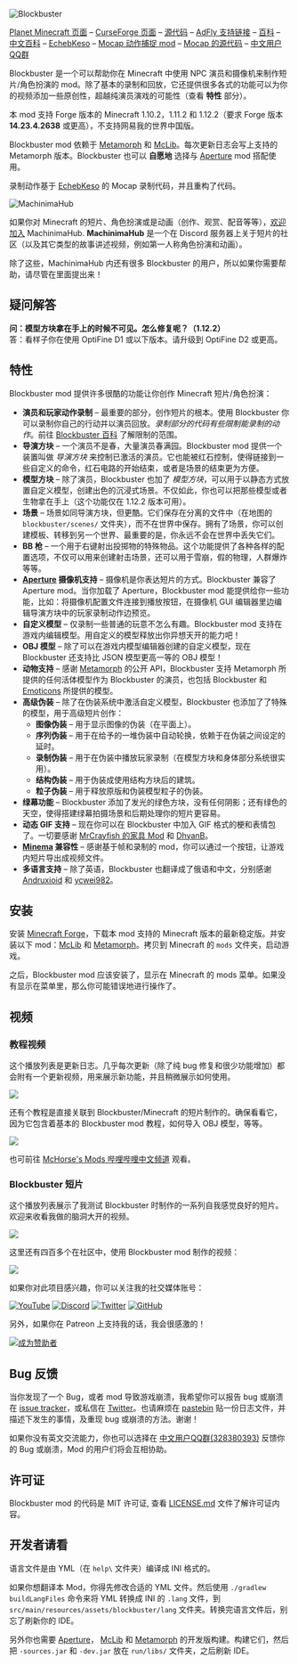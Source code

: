 ![Blockbuster](http://i.imgur.com/nqDKg1R.png)

[Planet Minecraft 页面](http://www.planetminecraft.com/mod/blockbuster-machinima-mod/) – [CurseForge 页面](https://minecraft.curseforge.com/projects/blockbuster) – [源代码](https://github.com/mchorse/blockbuster) – [AdFly 支持链接](http://adf.ly/15268913/blockbuster-curseforge) – [百科](https://github.com/mchorse/blockbuster/wiki) – [中文百科](https://github.com/ycwei982/blockbuster/wiki) – 
[EchebKeso](https://twitter.com/EchebKeso) – [Mocap 动作捕捉 mod](http://www.minecraftforum.net/forums/mapping-and-modding/minecraft-mods/1445402-minecraft-motion-capture-mod-mocap-16-000) – [Mocap 的源代码](https://github.com/EchebKeso/Mocap) – [中文用户QQ群](https://jq.qq.com/?_wv=1027&k=584nNVF)

Blockbuster 是一个可以帮助你在 Minecraft 中使用 NPC 演员和摄像机来制作短片/角色扮演的 mod。除了基本的录制和回放，它还提供很多各式的功能可以为你的视频添加一些原创性，超越纯演员演戏的可能性（查看 **特性** 部分）。

本 mod 支持 Forge 版本的 Minecraft 1.10.2，1.11.2 和 1.12.2（要求 Forge 版本 **14.23.4.2638** 或更高），不支持网易我的世界中国版。

Blockbuster mod 依赖于 [Metamorph](https://minecraft.curseforge.com/projects/metamorph) 和 [McLib](https://minecraft.curseforge.com/projects/mchorses-mclib)。每次更新日志会写上支持的 Metamorph 版本。Blockbuster 也可以 **自愿地** 选择与 [Aperture](https://minecraft.curseforge.com/projects/aperture) mod 搭配使用。

录制动作基于 [EchebKeso](https://twitter.com/EchebKeso) 的 Mocap 录制代码，并且重构了代码。

![MachinimaHub](https://i.imgur.com/jrK0WA2.png)

如果你对 Minecraft 的短片、角色扮演或是动画（创作、观赏、配音等等），[欢迎加入](https://discord.gg/4YFUmJp) MachinimaHub. **MachinimaHub** 是一个在 Discord 服务器上关于短片的社区（以及其它类型的故事讲述视频，例如第一人称角色扮演和动画）。

除了这些，MachinimaHub 内还有很多 Blockbuster 的用户，所以如果你需要帮助，请尽管在里面提出来！

## 疑问解答

**问：模型方块拿在手上的时候不可见。怎么修复呢？（1.12.2）**  
答：看样子你在使用 OptiFine D1 或以下版本。请升级到 OptiFine D2 或更高。

## 特性

Blockbuster mod 提供许多很酷的功能让你创作 Minecraft 短片/角色扮演：

* **演员和玩家动作录制** – 最重要的部分，创作短片的根本。使用 Blockbuster 你可以录制你自己的行动并以演员回放。*录制部分的代码有些限制能录制的动作*。前往 [Blockbuster 百科](https://github.com/mchorse/blockbuster/wiki/Home) 了解限制的范围。
* **导演方块** – 一个演员不是春，大量演员春满园。Blockbuster mod 提供一个装置叫做 *导演方块* 来控制已激活的演员。它也能被红石控制，使得链接到一些自定义的命令，红石电路的开始结束，或者是场景的结束更为方便。
* **模型方块** – 除了演员，Blockbuster 也加了 *模型方块*，可以用于以静态方式放置自定义模型，创建出色的沉浸式场景。不仅如此，你也可以把那些模型或者生物拿在手上（这个功能仅在 1.12.2 版本可用）。
* **场景** – 场景如同导演方块，但更酷。它们保存在分离的文件中（在地图的 `blockbuster/scenes/` 文件夹），而不在世界中保存。拥有了场景，你可以创建模板、转移到另一个世界、最重要的是，你永远不会在世界中丢失它们。
* **BB 枪** – 一个用于右键射出投掷物的特殊物品。这个功能提供了各种各样的配置选项，不仅可以用来创建射击场景，还可以用于雪崩，假的物理，人群爆炸等等。
* **[Aperture](https://minecraft.curseforge.com/projects/aperture) 摄像机支持** – 摄像机是你表达短片的方式。Blockbuster 兼容了Aperture mod。当你加载了 Aperture，Blockbuster mod 能提供给你一些功能，比如：将摄像机配置文件连接到播放按钮，在摄像机 GUI 编辑器里边编辑导演方块中的玩家录制动作边预览。
* **自定义模型** – 仅录制一些普通的玩意不怎么有趣。Blockbuster mod 支持在游戏内编辑模型。用自定义的模型释放出你异想天开的能力吧！
* **OBJ 模型** – 除了可以在游戏内模型编辑器创建的自定义模型，现在 Blockbuster 还支持比 JSON 模型更高一等的 OBJ 模型！
* **动物支持** – 感谢 [Metamorph](https://minecraft.curseforge.com/projects/metamorph) 的公开 API，Blockbuster 支持 Metamorph 所提供的任何活体模型作为 Blockbuster 的演员，也包括 Blockbuster 和 [Emoticons](https://minecraft.curseforge.com/projects/emoticons) 所提供的模型。
* **高级伪装** – 除了在伪装系统中激活自定义模型，Blockbuster 也添加了了特殊的模型，用于高级短片创作：
    * **图像伪装** – 用于显示图像的伪装（在平面上）。
    * **序列伪装** – 用于在给予的一堆伪装中自动轮换，依赖于在伪装之间设定的延时。
    * **录制伪装** – 用于在伪装中播放玩家录制（在模型方块和身体部分系统很实用）。
    * **结构伪装** – 用于伪装成使用结构方块后的建筑。
    * **粒子伪装** – 用于释放原版和伪装模型粒子的伪装。
* **绿幕功能** – Blockbuster 添加了发光的绿色方块，没有任何阴影；还有绿色的天空，使得搭建绿幕拍摄场景和后期处理你的短片更容易。
* **动态 GIF 支持** – 现在你可以在 Blockbuster 中加入 GIF 格式的梗和表情包了。一切要感谢 [MrCrayfish 的家具 Mod](https://github.com/MrCrayfish/MrCrayfishFurnitureMod) 和 [DhyanB](https://github.com/DhyanB/Open-Imaging/blob/master/src/main/java/at/dhyan/open_imaging/GifDecoder.java)。
* **[Minema](http://www.minecraftforum.net/forums/mapping-and-modding/minecraft-mods/2790594-minema-unofficial-the-smooth-movie-recorder) 兼容性** – 感谢基于帧和录制的 mod，你可以通过一个按钮，让游戏内短片导出成视频文件。
* **多语言支持** – 除了英语，Blockbuster 也翻译成了俄语和中文，分别感谢 [Andruxioid](https://www.youtube.com/channel/UCnHOceBjwMyqCR5oYOoNqhQ) 和 [ycwei982](https://www.youtube.com/channel/UCfUDMSGlXUblXimkvNl_7Ww)。

## 安装

安装 [Minecraft Forge](http://files.minecraftforge.net/)，下载本 mod 支持的 Minecraft 版本的最新稳定版。并安装以下 mod：[McLib](https://minecraft.curseforge.com/projects/mchorses-mclib) 和 [Metamorph](https://minecraft.curseforge.com/projects/metamorph)。拷贝到 Minecraft 的 `mods` 文件夹，启动游戏。

之后，Blockbuster mod 应该安装了，显示在 Minecraft 的 mods 菜单。如果没有显示在菜单里，那么你可能错误地进行操作了。

## 视频

### 教程视频

这个播放列表是更新日志。几乎每次更新（除了纯 bug 修复和很少功能增加）都会附有一个更新视频，用来展示新功能，并且稍微展示如何使用。

<a href="https://youtu.be/4n5p83KAG4k?list=PL6UPd2Tj65nEwg2bfY-NduLihPy6fgnvK"><img src="https://img.youtube.com/vi/4n5p83KAG4k/0.jpg"></a>

还有个教程是直接关联到 Blockbuster/Minecraft 的短片制作的。确保看看它，因为它包含着基本的 Blockbuster mod 教程，如何导入 OBJ 模型，等等。

<a href="https://youtu.be/vo8fquY-TUM?list=PLLnllO8nnzE-LIHZiaq0-ZAZiDO82K1I9"><img src="https://img.youtube.com/vi/vo8fquY-TUM/0.jpg"></a>

也可前往 [McHorse's Mods 哔哩哔哩中文频道](https://space.bilibili.com/472615413) 观看。

### Blockbuster 短片

这个播放列表展示了我测试 Blockbuster 时制作的一系列自我感觉良好的短片。欢迎来收看我做的脑洞大开的视频。

<a href="https://youtu.be/0h0KeuHaXM4?list=PL6UPd2Tj65nFdhjzY-z6yCJuPaEanB2BF"><img src="https://img.youtube.com/vi/0h0KeuHaXM4/0.jpg"></a>

这里还有四百多个在社区中，使用 Blockbuster mod 制作的视频：

<a href="https://youtu.be/mSvKmB25kPQ?list=PL6UPd2Tj65nEE8kLKBxYYZLAjruJkO0r_"><img src="https://img.youtube.com/vi/mSvKmB25kPQ/0.jpg"></a>

如果你对此项目感兴趣，你可以关注我的社交媒体账号：

[![YouTube](http://i.imgur.com/yA4qam9.png)](https://www.youtube.com/channel/UCWVDjAcecHHa8UrEWMRGI8w) [![Discord](http://i.imgur.com/gI6JEpJ.png)](https://discord.gg/qfxrqUF) [![Twitter](http://i.imgur.com/6b8vHcX.png)](https://twitter.com/McHorsy) [![GitHub](http://i.imgur.com/DmTn1f1.png)](https://github.com/mchorse)

另外，如果你在 Patreon 上支持我的话，我会很感激的！

[![成为赞助者](https://i.imgur.com/4pQZ2xW.png)](https://www.patreon.com/McHorse)

## Bug 反馈

当你发现了一个 Bug，或者 mod 导致游戏崩溃，我希望你可以报告 bug 或崩溃在 [issue tracker](https://github.com/mchorse/blockbuster/issues/)，或私信在 [Twitter](https://twitter.com/McHorsy)。也请麻烦在 [pastebin](http://pastebin.com) 贴一份日志文件，并描述下发生的事情，及重现 bug 或崩溃的方法。谢谢！

如果你没有英文交流能力，你也可以选择在 [中文用户QQ群(328380393)](https://jq.qq.com/?_wv=1027&k=584nNVF) 反馈你的 Bug 或崩溃，Mod 的用户们将会互相协助。

## 许可证

Blockbuster mod 的代码是 MIT 许可证, 查看 [LICENSE.md](./LICENSE.md) 文件了解许可证内容。

## 开发者请看

语言文件是由 YML（在 `help\` 文件夹）编译成 INI 格式的。

如果你想翻译本 Mod，你得先修改合适的 YML 文件。然后使用 `./gradlew buildLangFiles` 命令来将 YML 转换成 INI 的 `.lang` 文件，到 `src/main/resources/assets/blockbuster/lang` 文件夹。转换完语言文件后，别忘了刷新你的 IDE。

另外你也需要 [Aperture](https://github.com/mchorse/aperture)， [McLib](https://github.com/mchorse/mclib) 和 [Metamorph](https://github.com/mchorse/metamorph) 的开发版构建。构建它们，然后把 `-sources.jar` 和 `-dev.jar` 放在 `run/libs/` 文件夹，之后刷新 IDE。
